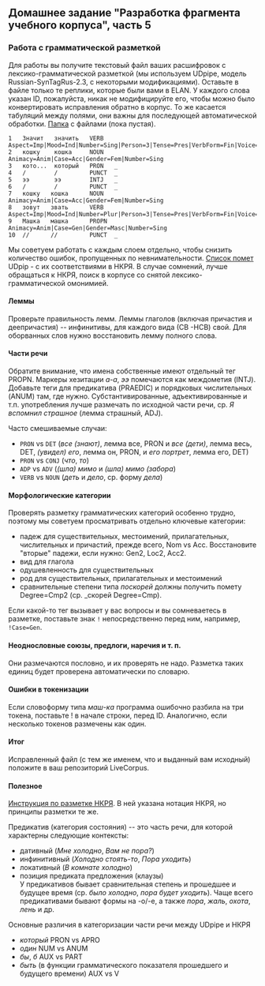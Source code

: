 ## Домашнее задание "Разработка фрагмента учебного корпуса", часть 5

### Работа с грамматической разметкой 

Для работы вы получите текстовый файл ваших расшифровок с лексико-грамматической разметкой (мы используем UDpipe, модель Russian-SynTagRus-2.3, с некоторыми модификациями). Оставьте в файле только те реплики, которые были вами в ELAN. 
У каждого слова указан ID, пожалуйста, никак не модифицируйте его, чтобы можно было конвертировать исправления обратно в корпус. То же касается табуляций между полями, они важны для последующей автоматической обработки. 
[Папка]() с файлами (пока пустая).

```
1   Значит   значить   VERB   Aspect=Imp|Mood=Ind|Number=Sing|Person=3|Tense=Pres|VerbForm=Fin|Voice=Act
2   кошку    кошка     NOUN   Animacy=Anim|Case=Acc|Gender=Fem|Number=Sing
3   кото...  который   PRON   _
4   /        /         PUNCT  _ 
5   ээ       ээ        INTJ   _
6   /        /         PUNCT  _
7   кошку   кошка      NOUN   Animacy=Anim|Case=Acc|Gender=Fem|Number=Sing
8   зовут   звать      VERB   Aspect=Imp|Mood=Ind|Number=Plur|Person=3|Tense=Pres|VerbForm=Fin|Voice=Act
9   Машка   машка      PROPN  Animacy=Anim|Case=Gen|Gender=Masc|Number=Sing
10  //      //         PUNCT  _
```

Мы советуем работать с каждым слоем отдельно, чтобы снизить количество ошибок, пропущенных по невнимательности. [Список помет](https://github.com/olesar/ruUD/blob/master/conversion/RNCtoUD.md) UDpip - c их соответствиями в НКРЯ. В случае сомнений, лучше обращаться к НКРЯ, поиск в корпусе со снятой лексико-грамматической омонимией. 

#### Леммы

Проверьте правильность лемм. Леммы глаголов (включая причастия и деепричастия) -- инфинитивы, для каждого вида (СВ
-НСВ) свой. Для оборванных слов нужно восстановить лемму полного слова.  
 
#### Части речи

Обратите внимание, что имена собственные имеют отдельный тег PROPN. Маркеры хезитации _а-а_, _ээ_ помечаются как междометия (INTJ). Добавьте теги для предикатива (PRAEDIC) и порядковых числительных (ANUM) там, где нужно. 
Субстантивированные, адъективированные и т.п. употребления лучше размечать по исходной части речи, ср. _Я вспомнил страшное_ (лемма страшный, ADJ). 

Часто смешиваемые случаи: 
* `PRON` vs `DET` (_все (знают)_, лемма все, PRON  и _все (дети)_, лемма весь, DET, _(увидел) его_, лемма он, PRON, и _его портрет_, лемма его, DET)  
* `PRON` vs `CONJ` (_что_, _то_)   
* `ADP` vs `ADV` (_(шла) мимо_ и _(шла) мимо (забора_)  
* `VERB` vs `NOUN` (_деть_ и _дело_, ср. форму _дела_)    

#### Морфологические категории

Проверять разметку грамматических категорий особенно трудно, поэтому мы советуем просматривать отдельно ключевые категории: 

* падеж для существительных, местоимений, прилагательных, числительных и причастий, прежде всего, Nom vs Acc. Восстановите "вторые" падежи, если нужно: Gen2, Loc2, Acc2. 
* вид для глагола
* одушевленность для существительных
* род для существительных, прилагательных и местоимений  
* сравнительные степени типа _поскорей_ должны получить помету Degree=Cmp2 (ср. _скорей Degree=Cmp).


Если какой-то тег вызывает у вас вопросы и вы сомневаетесь в разметке, поставьте знак `!` непосредственно перед ним, например, `!Case=Gen`.


#### Неоднословные союзы, предлоги, наречия и т. п. 

Они размечаются пословно, и их проверять не надо. Разметка таких единиц будет проверена автоматически по словарю.


#### Ошибки в токенизации

Если словоформу типа _маш-ка_ программа ошибочно разбила на три токена, поставьте ! в начале строки, перед ID. Аналогично, если несколько токенов размечены как один.  


#### Итог

Исправленный файл (с тем же именем, что и выданный вам исходный) положите в ваш репозиторий LiveCorpus. 


#### Полезное

[Инструкция по разметке НКРЯ](http://ruscorpora.ru/sbornik2005/09sitch.pdf). В ней указана нотация НКРЯ, но принципы разметки те же. 

Предикатив (категория состояния) -- это часть речи, для которой характерны следующие контексты:  
* дативный (_Мне холодно_, _Вам не пора?_)   
* инфинитивный (_Холодно стоять-то_, _Пора уходить_)  
* локативный (_В комнате холодно_)  
* позиция предиката предложения (клаузы)   
У предикативов бывает сравнительная степень и прошедшее и будущее время (ср. _было холодно_, _пора будет уходить_). Чаще всего предикативами бывают формы на -о/-е, а также _пора_, _жаль_, _охота_, _лень_ и др. 

Основные различия в категоризации части речи между UDpipe и НКРЯ  
* _который_ PRON vs APRO
* _один_ NUM vs ANUM
* _бы_, _б_ AUX vs PART  
* _быть_ (в функции грамматического показателя прошедшего и будущего времени) AUX vs V
